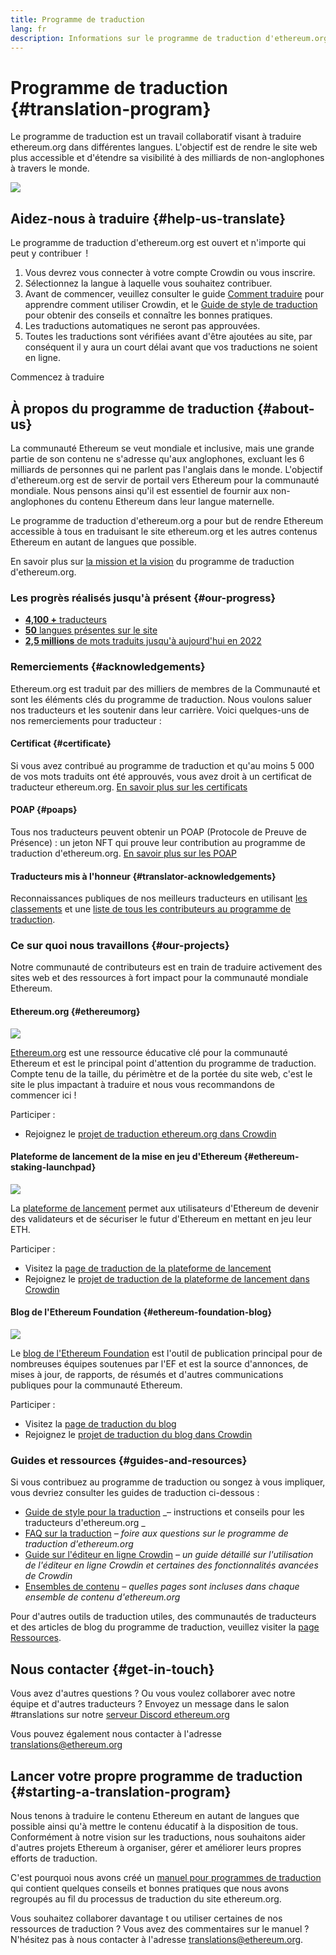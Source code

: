 ```yaml
---
title: Programme de traduction
lang: fr
description: Informations sur le programme de traduction d'ethereum.org
---
```


# Programme de traduction {#translation-program}

Le programme de traduction est un travail collaboratif visant à traduire ethereum.org dans différentes langues. L'objectif est de rendre le site web plus accessible et d'étendre sa visibilité à des milliards de non-anglophones à travers le monde.

![](./enterprise-eth.png)

## Aidez-nous à traduire {#help-us-translate}

Le programme de traduction d'ethereum.org est ouvert et n'importe qui peut y contribuer  !

1. Vous devrez vous connecter à votre compte Crowdin ou vous inscrire.
2. Sélectionnez la langue à laquelle vous souhaitez contribuer.
3. Avant de commencer, veuillez consulter le guide [Comment traduire](/contributing/translation-program/how-to-translate/) pour apprendre comment utiliser Crowdin, et le [Guide de style de traduction](/contributing/translation-program/translators-guide/) pour obtenir des conseils et connaître les bonnes pratiques.
4. Les traductions automatiques ne seront pas approuvées.
5. Toutes les traductions sont vérifiées avant d'être ajoutées au site, par conséquent il y aura un court délai avant que vos traductions ne soient en ligne.

<ButtonLink to="https://crowdin.com/project/ethereum-org/invite">
  Commencez à traduire
</ButtonLink>

## À propos du programme de traduction {#about-us}

La communauté Ethereum se veut mondiale et inclusive, mais une grande partie de son contenu ne s'adresse qu'aux anglophones, excluant les 6 milliards de personnes qui ne parlent pas l'anglais dans le monde. L'objectif d'ethereum.org est de servir de portail vers Ethereum pour la communauté mondiale. Nous pensons ainsi qu'il est essentiel de fournir aux non-anglophones du contenu Ethereum dans leur langue maternelle.

Le programme de traduction d'ethereum.org a pour but de rendre Ethereum accessible à tous en traduisant le site ethereum.org et les autres contenus Ethereum en autant de langues que possible.

En savoir plus sur [la mission et la vision](/contributing/translation-program/mission-and-vision) du programme de traduction d'ethereum.org.

### Les progrès réalisés jusqu'à présent {#our-progress}

- [**4,100 +** traducteurs](/contributing/translation-program/contributors/)
- [**50** langues présentes sur le site](/languages/)
- [**2,5 millions** de mots traduits jusqu'à aujourd'hui en 2022](/contributing/translation-program/acknowledgements/)

<TranslationChartImage />

### Remerciements {#acknowledgements}

Ethereum.org est traduit par des milliers de membres de la Communauté et sont les éléments clés du programme de traduction. Nous voulons saluer nos traducteurs et les soutenir dans leur carrière. Voici quelques-uns de nos remerciements pour traducteur :

#### Certificat {#certificate}

Si vous avez contribué au programme de traduction et qu'au moins 5 000 de vos mots traduits ont été approuvés, vous avez droit à un certificat de traducteur ethereum.org. [En savoir plus sur les certificats](/contributing/translation-program/acknowledgements/#certificate)

#### POAP {#poaps}

Tous nos traducteurs peuvent obtenir un POAP (Protocole de Preuve de Présence) : un jeton NFT qui prouve leur contribution au programme de traduction d'ethereum.org. [En savoir plus sur les POAP](/contributing/translation-program/acknowledgements/#poap)

#### Traducteurs mis à l'honneur {#translator-acknowledgements}

Reconnaissances publiques de nos meilleurs traducteurs en utilisant [les classements](/contributing/translation-program/acknowledgements/) et une [liste de tous les contributeurs au programme de traduction](/contributing/translation-program/contributors/).

### Ce sur quoi nous travaillons {#our-projects}

Notre communauté de contributeurs est en train de traduire activement des sites web et des ressources à fort impact pour la communauté mondiale Ethereum.

#### Ethereum.org {#ethereumorg}

![](./ethereum-org-screenshot.png)

[Ethereum.org](/) est une ressource éducative clé pour la communauté Ethereum et est le principal point d'attention du programme de traduction. Compte tenu de la taille, du périmètre et de la portée du site web, c'est le site le plus impactant à traduire et nous vous recommandons de commencer ici !

Participer :

- Rejoignez le [projet de traduction ethereum.org dans Crowdin](https://crowdin.com/project/ethereum-org/invite)

#### Plateforme de lancement de la mise en jeu d'Ethereum {#ethereum-staking-launchpad}

![](./launchpad-screenshot.png)

La [plateforme de lancement](https://launchpad.ethereum.org/en/) permet aux utilisateurs d'Ethereum de devenir des validateurs et de sécuriser le futur d'Ethereum en mettant en jeu leur ETH.

Participer :

- Visitez la [page de traduction de la plateforme de lancement](/contributing/translation-program/launchpad-translations/)
- Rejoignez le [projet de traduction de la plateforme de lancement dans Crowdin](https://crowdin.com/project/ethereum-staking-launchpad)

#### Blog de l'Ethereum Foundation {#ethereum-foundation-blog}

![](./blog-screenshot.png)

Le [blog de l'Ethereum Foundation](https://blog.ethereum.org/) est l'outil de publication principal pour de nombreuses équipes soutenues par l'EF et est la source d'annonces, de mises à jour, de rapports, de résumés et d'autres communications publiques pour la communauté Ethereum.

Participer :

- Visitez la [page de traduction du blog](/contributing/translation-program/blog-translations/)
- Rejoignez le [projet de traduction du blog dans Crowdin](https://crowdin.com/project/ethereum-foundation-blog)

### Guides et ressources {#guides-and-resources}

Si vous contribuez au programme de traduction ou songez à vous impliquer, vous devriez consulter les guides de traduction ci-dessous :

- [Guide de style pour la traduction](/contributing/translation-program/translators-guide/) _– instructions et conseils pour les traducteurs d'ethereum.org _
- [FAQ sur la traduction](/contributing/translation-program/faq/) _– foire aux questions sur le programme de traduction d'ethereum.org_
- [Guide sur l'éditeur en ligne Crowdin](https://support.crowdin.com/online-editor/) _– un guide détaillé sur l'utilisation de l'éditeur en ligne Crowdin et certaines des fonctionnalités avancées de Crowdin_
- [Ensembles de contenu](/contributing/translation-program/content-buckets/) _– quelles pages sont incluses dans chaque ensemble de contenu d'ethereum.org_

Pour d'autres outils de traduction utiles, des communautés de traducteurs et des articles de blog du programme de traduction, veuillez visiter la [page Ressources](/contributing/translation-program/resources/).

## Nous contacter {#get-in-touch}

Vous avez d'autres questions ? Ou vous voulez collaborer avec notre équipe et d'autres traducteurs ? Envoyez un message dans le salon #translations sur notre [serveur Discord ethereum.org](https://discord.gg/6WX7E97)

Vous pouvez également nous contacter à l'adresse translations@ethereum.org

## Lancer votre propre programme de traduction {#starting-a-translation-program}

Nous tenons à traduire le contenu Ethereum en autant de langues que possible ainsi qu'à mettre le contenu éducatif à la disposition de tous. Conformément à notre vision sur les traductions, nous souhaitons aider d'autres projets Ethereum à organiser, gérer et améliorer leurs propres efforts de traduction.

C'est pourquoi nous avons créé un [manuel pour programmes de traduction](/contributing/translation-program/playbook/) qui contient quelques conseils et bonnes pratiques que nous avons regroupés au fil du processus de traduction du site ethereum.org.

Vous souhaitez collaborer davantage t ou utiliser certaines de nos ressources de traduction ? Vous avez des commentaires sur le manuel ? N'hésitez pas à nous contacter à l'adresse translations@ethereum.org.
